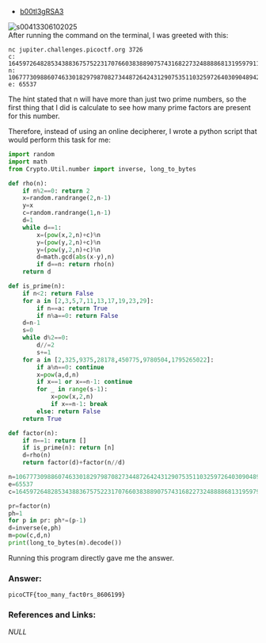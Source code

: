 - <a href="https://play.picoctf.org/practice/challenge/78">b00tl3gRSA3</a>

![s00413306102025](https://a.okmd.dev/md/684731e7535a6.png)  
After running the command on the terminal, I was greeted with this:
```
nc jupiter.challenges.picoctf.org 3726
c: 16459726482853438836757522317076603838890757431682273248888681319597911456533269231686666816218212946045256985659794594258021026215140102112332367415052922595180340773386580432168534115690896467045947031062178875446409521921805913767911567996526082335652307297924654319352500978587970455499673703947689154212022882656705486926434435092811055114
n: 106777309886074633018297987082734487264243129075351103259726403090489420462414010237851456104681181411437916163510469349798830639680893438350005154428107879885001319930130334189520783656078190404021192589239204647365621866193970958040903478023448542921859115054588756533747481191354788410800955273751324413892560722069042577095602760227762807973
e: 65537
```

The hint stated that n will have more than just two prime numbers, so the first thing that I did is calculate to see how many prime factors are present for this number.

Therefore, instead of using an online decipherer, I wrote a python script that would perform this task for me:
```Python
import random
import math
from Crypto.Util.number import inverse, long_to_bytes

def rho(n):
    if n%2==0: return 2
    x=random.randrange(2,n-1)
    y=x
    c=random.randrange(1,n-1)
    d=1
    while d==1:
        x=(pow(x,2,n)+c)%n
        y=(pow(y,2,n)+c)%n
        y=(pow(y,2,n)+c)%n
        d=math.gcd(abs(x-y),n)
        if d==n: return rho(n)
    return d

def is_prime(n):
    if n<2: return False
    for a in [2,3,5,7,11,13,17,19,23,29]:
        if n==a: return True
        if n%a==0: return False
    d=n-1
    s=0
    while d%2==0:
        d//=2
        s+=1
    for a in [2,325,9375,28178,450775,9780504,1795265022]:
        if a%n==0: continue
        x=pow(a,d,n)
        if x==1 or x==n-1: continue
        for _ in range(s-1):
            x=pow(x,2,n)
            if x==n-1: break
        else: return False
    return True

def factor(n):
    if n==1: return []
    if is_prime(n): return [n]
    d=rho(n)
    return factor(d)+factor(n//d)

n=106777309886074633018297987082734487264243129075351103259726403090489420462414010237851456104681181411437916163510469349798830639680893438350005154428107879885001319930130334189520783656078190404021192589239204647365621866193970958040903478023448542921859115054588756533747481191354788410800955273751324413892560722069042577095602760227762807973
e=65537
c=16459726482853438836757522317076603838890757431682273248888681319597911456533269231686666816218212946045256985659794594258021026215140102112332367415052922595180340773386580432168534115690896467045947031062178875446409521921805913767911567996526082335652307297924654319352500978587970455499673703947689154212022882656705486926434435092811055114

pr=factor(n)
ph=1
for p in pr: ph*=(p-1)
d=inverse(e,ph)
m=pow(c,d,n)
print(long_to_bytes(m).decode())
```
Running this program directly gave me the answer. 

### Answer:
```
picoCTF{too_many_fact0rs_8606199}
```

### References and Links:
*NULL*